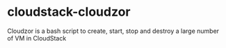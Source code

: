 # cloudstack-cloudzor
Cloudzor is a bash script to create, start, stop and destroy a large number of VM in CloudStack
